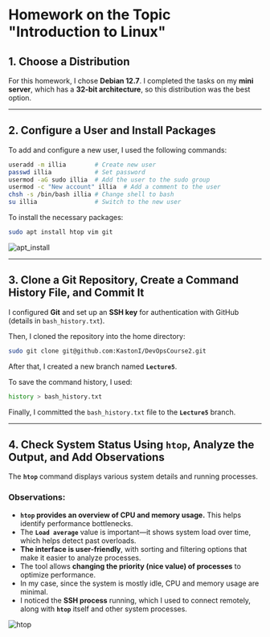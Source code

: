 # **Homework on the Topic "Introduction to Linux"**  

## **1. Choose a Distribution**  
For this homework, I chose **Debian 12.7**. I completed the tasks on my **mini server**, which has a **32-bit architecture**, so this distribution was the best option.  

---

## **2. Configure a User and Install Packages**  
To add and configure a new user, I used the following commands:  

```sh
useradd -m illia        # Create new user
passwd illia            # Set password
usermod -aG sudo illia  # Add the user to the sudo group
usermod -c "New account" illia  # Add a comment to the user
chsh -s /bin/bash illia # Change shell to bash
su illia                # Switch to the new user
```

To install the necessary packages:  

```sh
sudo apt install htop vim git
```

![apt_install](https://github.com/user-attachments/assets/0e1fd174-0c99-44ad-b788-3985daa227b0)

---

## **3. Clone a Git Repository, Create a Command History File, and Commit It**  
I configured **Git** and set up an **SSH key** for authentication with GitHub (details in `bash_history.txt`).  

Then, I cloned the repository into the home directory:  

```sh
sudo git clone git@github.com:KastonI/DevOpsCourse2.git
```

After that, I created a new branch named **`Lecture5`**.  

To save the command history, I used:  

```sh
history > bash_history.txt
```

Finally, I committed the `bash_history.txt` file to the **`Lecture5`** branch.  

---

## **4. Check System Status Using `htop`, Analyze the Output, and Add Observations**  
The **`htop`** command displays various system details and running processes.  

### **Observations:**  
- **`htop` provides an overview of CPU and memory usage.** This helps identify performance bottlenecks.  
- The **`Load average`** value is important—it shows system load over time, which helps detect past overloads.  
- **The interface is user-friendly**, with sorting and filtering options that make it easier to analyze processes.  
- The tool allows **changing the priority (nice value) of processes** to optimize performance.  
- In my case, since the system is mostly idle, CPU and memory usage are minimal.  
- I noticed the **SSH process** running, which I used to connect remotely, along with **`htop`** itself and other system processes.  

![htop](https://github.com/user-attachments/assets/d945e003-7e8d-42d4-96b1-50e06a4bbec1)  